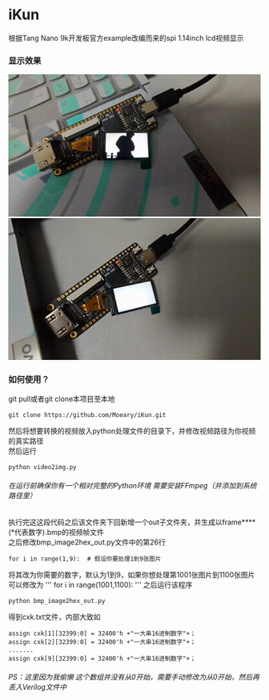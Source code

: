 # iKun 
根据Tang Nano 9k开发板官方example改编而来的spi 1.14inch lcd视频显示
### 显示效果

![image](https://github.com/Moeary/iKun/blob/main/readme%E7%94%A8%E6%96%87%E4%BB%B6/video_2023-10-15_15-57-03%2000_00_00-00_00_30.gif)
![image](https://github.com/Moeary/iKun/blob/main/readme%E7%94%A8%E6%96%87%E4%BB%B6/video_2023-10-15_15-57-19%2000_00_00-00_00_30.gif)

### 如何使用？
git pull或者git clone本项目至本地<br>
```
git clone https://github.com/Moeary/iKun.git
```
然后将想要转换的视频放入python处理文件的目录下，并修改视频路径为你视频的真实路径<br>
然后运行
```
python video2img.py
```
###### 在运行前确保你有一个相对完整的Python环境 需要安装FFmpeg（并添加到系统路径里）
执行完这这段代码之后该文件夹下回新增一个out子文件夹，并生成以frame****(*代表数字).bmp的视频帧文件<br>
之后修改bmp_image2hex_out.py文件中的第26行
```
for i in range(1,9):  # 假设你要处理1到9张图片 
```
将其改为你需要的数字，默认为1到9，如果你想处理第1001张图片到1100张图片可以修改为
'''
for i in range(1001,1100): 
'''
之后运行该程序
```
python bmp_image2hex_out.py
```
得到cxk.txt文件，内部大致如
```
assign cxk[1][32399:0] = 32400'h +"一大串16进制数字"+；
assign cxk[2][32399:0] = 32400'h +"一大串16进制数字"+；
.......
assign cxk[9][32399:0] = 32400'h +"一大串16进制数字"+；
```
###### PS：这里因为我偷懒 这个数组并没有从0开始，需要手动修改为从0开始，然后再丢入Verilog文件中
